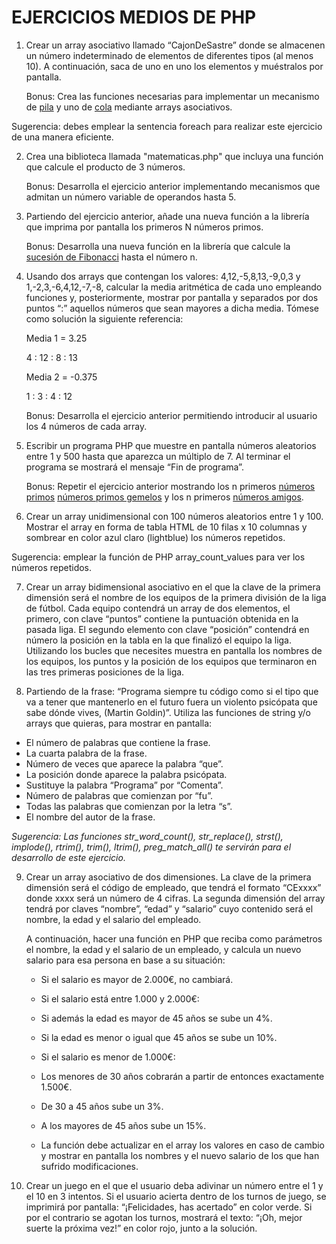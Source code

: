 # EJERCICIOS MEDIOS DE PHP

1. Crear un array asociativo llamado “CajonDeSastre” donde se almacenen un número indeterminado de elementos de diferentes tipos (al menos 10). A continuación, saca de uno en uno los elementos y muéstralos por pantalla.

   Bonus: Crea las funciones necesarias para implementar un mecanismo de [pila](https://es.wikipedia.org/wiki/Pila_(inform%C3%A1tica)) y uno de [cola](https://es.wikipedia.org/wiki/Cola_(inform%C3%A1tica)) mediante arrays asociativos.

Sugerencia: debes emplear la sentencia foreach para realizar este ejercicio de una manera eficiente.

2. Crea una biblioteca llamada "matematicas.php" que incluya una función que calcule el producto de 3 números.

   Bonus: Desarrolla el ejercicio anterior implementando mecanismos que admitan un número variable de operandos hasta 5.

3. Partiendo del ejercicio anterior, añade una nueva función a la librería que imprima por pantalla los primeros N números primos.

   Bonus: Desarrolla una nueva función en la librería que calcule la [sucesión de Fibonacci](https://es.wikipedia.org/wiki/Sucesi%C3%B3n_de_Fibonacci) hasta el número n.

4. Usando dos arrays que contengan los valores: 4,12,-5,8,13,-9,0,3 y 1,-2,3,-6,4,12,-7,-8, calcular la media aritmética de cada uno empleando funciones y, posteriormente, mostrar por pantalla y separados por dos puntos “:” aquellos números que sean mayores a dicha media. Tómese como solución la siguiente referencia:

   Media 1 = 3.25

   4 : 12 : 8 : 13

   Media 2 = -0.375

   1 : 3 : 4 : 12

   Bonus: Desarrolla el ejercicio anterior permitiendo introducir al usuario los 4 números de cada array.

5. Escribir un programa PHP que muestre en pantalla números aleatorios entre 1 y 500 hasta que aparezca un múltiplo de 7. Al terminar el programa se mostrará el mensaje “Fin de programa”.

   Bonus: Repetir el ejercicio anterior mostrando los n primeros [números primos](https://es.wikipedia.org/wiki/N%C3%BAmero_primo) [números primos gemelos](https://es.wikipedia.org/wiki/N%C3%BAmero_primo_gemelo) y los n primeros [números amigos](https://es.wikipedia.org/wiki/N%C3%BAmeros_amigos).

6. Crear un array unidimensional con 100 números aleatorios entre 1 y 100. Mostrar el array en forma de tabla HTML de 10 filas x 10 columnas y sombrear en color azul claro (lightblue) los números repetidos.

Sugerencia: emplear la función de PHP array_count_values para ver los números repetidos.

7. Crear un array bidimensional asociativo en el que la clave de la primera dimensión será el nombre de los equipos de la primera división de la liga de fútbol. Cada equipo contendrá un array de dos elementos, el primero, con clave “puntos” contiene la puntuación obtenida en la pasada liga. El segundo elemento con clave “posición” contendrá en número la posición en la tabla en la que finalizó el equipo la liga. Utilizando los bucles que necesites muestra en pantalla los nombres de los equipos, los puntos y la posición de los equipos que terminaron en las tres primeras posiciones de la liga.

8. Partiendo de la frase: “Programa siempre tu código como si el tipo que va a tener que mantenerlo en el futuro fuera un violento psicópata que sabe dónde vives, (Martin Goldin)”. Utiliza las funciones de string y/o arrays que quieras, para mostrar en pantalla:

* El número de palabras que contiene la frase.
* La cuarta palabra de la frase.
* Número de veces que aparece la palabra “que”.
* La posición donde aparece la palabra psicópata.
* Sustituye la palabra “Programa” por “Comenta”.
* Número de palabras que comienzan por “fu”.
* Todas las palabras que comienzan por la letra “s”.
* El nombre del autor de la frase.


*Sugerencia: Las funciones str_word_count(), str_replace(), strst(), implode(), rtrim(), trim(), ltrim(), preg_match_all() te servirán para el desarrollo de este ejercicio.*

9. Crear un array asociativo de dos dimensiones. La clave de la primera dimensión será el código de empleado, que tendrá el formato “CExxxx” donde xxxx será un número de 4 cifras. La segunda dimensión del array tendrá por claves “nombre”, “edad” y “salario” cuyo contenido será el nombre, la edad y el salario del empleado.

   A continuación, hacer una función en PHP que reciba como parámetros el nombre, la edad y el salario
   de un empleado, y calcula un nuevo salario para esa persona en base a su situación:
   
   * Si el salario es mayor de 2.000€, no cambiará.
   
   * Si el salario está entre 1.000 y 2.000€:
   
   * Si además la edad es mayor de 45 años se sube un 4%.
   
   * Si la edad es menor o igual que 45 años se sube un 10%.
   
   * Si el salario es menor de 1.000€:

   * Los menores de 30 años cobrarán a partir de entonces exactamente 1.500€.
   
   * De 30 a 45 años sube un 3%.
   
   * A los mayores de 45 años sube un 15%.
   
   * La función debe actualizar en el array los valores en caso de cambio y mostrar en pantalla los nombres y el nuevo salario de los que han sufrido modificaciones.

10. Crear un juego en el que el usuario deba adivinar un número entre el 1 y el 10 en 3 intentos. Si el usuario acierta dentro de los turnos de juego, se imprimirá por pantalla: “¡Felicidades, has acertado” en color verde. Si por el contrario se agotan los turnos, mostrará el texto: “¡Oh, mejor suerte la próxima vez!” en color rojo, junto a la solución.


